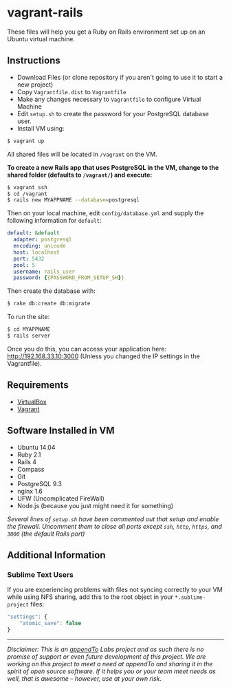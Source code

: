 vagrant-rails
=============

These files will help you get a Ruby on Rails environment set up on an Ubuntu virtual machine.

## Instructions

* Download Files (or clone repository if you aren't going to use it to start a new project)
* Copy `Vagrantfile.dist` to `Vagrantfile`
* Make any changes necessary to `Vagrantfile` to configure Virtual Machine
* Edit `setup.sh` to create the password for your PostgreSQL database user.
* Install VM using:
```bash
$ vagrant up
```

All shared files will be located in `/vagrant` on the VM.

__To create a new Rails app that uses PostgreSQL in the VM, change to the shared folder (defaults to `/vagrant/`) and execute:__

```bash
$ vagrant ssh
$ cd /vagrant
$ rails new MYAPPNAME --database=postgresql
```

Then on your local machine, edit `config/database.yml` and supply the following information for `default`:

```yaml
default: &default
  adapter: postgresql
  encoding: unicode
  host: localhost
  port: 5432
  pool: 5
  username: rails_user
  password: {{PASSWORD_FROM_SETUP_SH}}
```

Then create the database with:

```bash
$ rake db:create db:migrate
```

To run the site:

```bash
$ cd MYAPPNAME
$ rails server
```

Once you do this, you can access your application here: <http://192.168.33.10:3000> (Unless you changed the IP settings in the Vagrantfile).

## Requirements

* [VirtualBox](https://www.virtualbox.org/)
* [Vagrant](http://www.vagrantup.com/)

## Software Installed in VM

* Ubuntu 14.04
* Ruby 2.1
* Rails 4
* Compass
* Git
* PostgreSQL 9.3
* nginx 1.6
* UFW (Uncomplicated FireWall)
* Node.js (because you just might need it for something)

_Several lines of `setup.sh` have been commented out that setup and enable the firewall. Uncomment them to close all ports except `ssh`, `http`, `https`, and `3000` (the default Rails port)_

## Additional Information

### Sublime Text Users

If you are experiencing problems with files not syncing correctly to your VM while using NFS sharing, add this to the root object in your `*.sublime-project` files:

```js
"settings": {
    "atomic_save": false
}
```

---

_Disclaimer: This is an [appendTo](http://appendto.com) Labs project and as such there is no promise of support or even future development of this project. We are working on this project to meet a need at appendTo and sharing it in the spirit of open source software. If it helps you or your team meet needs as well, that is awesome – however, use at your own risk._